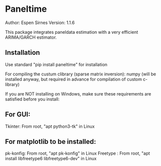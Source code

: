 # Paneltime


Author: Espen Sirnes
Version: 1.1.6

This package integrates paneldata estimation with a very efficient ARIMA/GARCH
estimator. 


## Installation


Use standard "pip install paneltime" for installation

For compiling the custum clibrary (sparse matrix inversion):
	numpy (will be installed anyway, but required in advance for compilation of custom c-library)


If you are NOT installing on Windows, make sure these requirements are satisfied before you install:

## For GUI:
Tkinter:   From root, "apt python3-tk" in Linux

## For matplotlib to be installed:
pk-konfig: From root, "apt pk-konfig" in Linux
Freetype : From root, "apt install libfreetype6 libfreetype6-dev" in Linux



